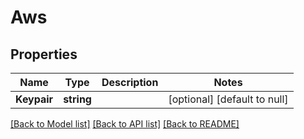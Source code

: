 # Aws

## Properties
Name | Type | Description | Notes
------------ | ------------- | ------------- | -------------
**Keypair** | **string** |  | [optional] [default to null]

[[Back to Model list]](../README.md#documentation-for-models) [[Back to API list]](../README.md#documentation-for-api-endpoints) [[Back to README]](../README.md)


